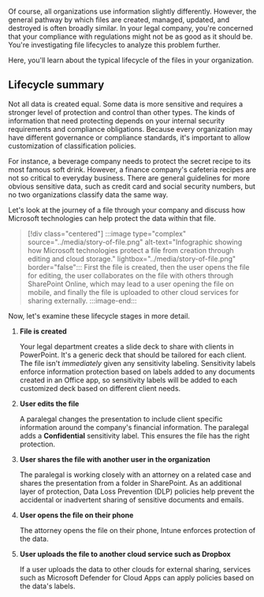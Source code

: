 Of course, all organizations use information slightly differently. However, the general pathway by which files are created, managed, updated, and destroyed is often broadly similar. In your legal company, you're concerned that your compliance with regulations might not be as good as it should be. You're investigating file lifecycles to analyze this problem further.

Here, you'll learn about the typical lifecycle of the files in your organization.

## Lifecycle summary

Not all data is created equal. Some data is more sensitive and requires a stronger level of protection and control than other types. The kinds of information that need protecting depends on your internal security requirements and compliance obligations. Because every organization may have different governance or compliance standards, it's important to allow customization of classification policies.

For instance, a beverage company needs to protect the secret recipe to its most famous soft drink. However, a finance company's cafeteria recipes are not so critical to everyday business. There are general guidelines for more obvious sensitive data, such as credit card and social security numbers, but no two organizations classify data the same way.

Let's look at the journey of a file through your company and discuss how Microsoft technologies can help protect the data within that file.

> [!div class="centered"]
> :::image type="complex" source="../media/story-of-file.png" alt-text="Infographic showing how Microsoft technologies protect a file from creation through editing and cloud storage." lightbox="../media/story-of-file.png" border="false":::
>	First the file is created, then the user opens the file for editing, the user collaborates on the file with others through SharePoint Online, which may lead to a user opening the file on mobile, and finally the file is uploaded to other cloud services for sharing externally.
> :::image-end:::

Now, let's examine these lifecycle stages in more detail.

1. **File is created**

    Your legal department creates a slide deck to share with clients in PowerPoint. It's a generic deck that should be tailored for each client. The file isn't _immediately_ given any sensitivity labeling. Sensitivity labels enforce information protection based on labels added to any documents created in an Office app, so sensitivity labels will be added to each customized deck based on different client needs.

1. **User edits the file**

    A paralegal changes the presentation to include client specific information around the company's financial information. The paralegal adds a **Confidential** sensitivity label. This ensures the file has the right protection.

1. **User shares the file with another user in the organization**

    The paralegal is working closely with an attorney on a related case and shares the presentation from a folder in SharePoint. As an additional layer of protection, Data Loss Prevention (DLP) policies help prevent the accidental or inadvertent sharing of sensitive documents and emails.

1. **User opens the file on their phone**

    The attorney opens the file on their phone, Intune enforces protection of the data.

1. **User uploads the file to another cloud service such as Dropbox**

    If a user uploads the data to other clouds for external sharing, services such as Microsoft Defender for Cloud Apps can apply policies based on the data's labels.
